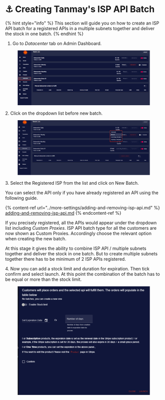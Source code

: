 # ⚓ Creating Tanmay's ISP API Batch

{% hint style="info" %}
This section will guide you on how to create an ISP API batch for a registered APIs in a multiple subnets together and deliver the stock in one batch.
{% endhint %}

1. Go to _Datacenter_ tab on Admin Dashboard.

<figure><img src="../.gitbook/assets/5 (1).png" alt=""><figcaption></figcaption></figure>

2\. Click on the dropdown list before new batch.

<figure><img src="../.gitbook/assets/x (2).png" alt=""><figcaption></figcaption></figure>

3\. Select the Registered ISP from the list and click on New Batch.&#x20;

You can select the API only if you have already registered an API using the following guide.&#x20;

{% content-ref url="../more-settings/adding-and-removing-isp-api.md" %}
[adding-and-removing-isp-api.md](../more-settings/adding-and-removing-isp-api.md)
{% endcontent-ref %}

If you precisely registered, all the APIs would appear under the dropdown list including _Custom Proxies_. ISP API batch type for all the customers are now shown as Custom Proxies. Accordingly choose the relevant option when creating the new batch.

At this stage it gives the ability to combine ISP API / multiple subnets together and deliver the stock in one batch. But to create multiple subnets together there has to be minimum of 2 ISP APIs registered.

4\. Now you can add a stock limit and duration for expiration. Then tick confirm and select launch. At this point the combination of the batch has to be equal or more than the stock limit.

<figure><img src="../.gitbook/assets/z (1).png" alt=""><figcaption></figcaption></figure>
